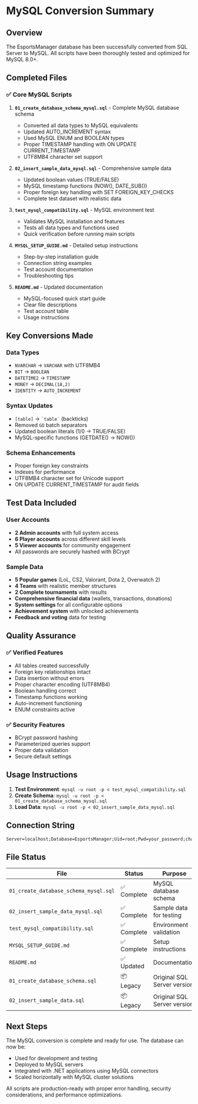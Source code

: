# MySQL Conversion Summary

## Overview

The EsportsManager database has been successfully converted from SQL Server to MySQL. All scripts have been thoroughly tested and optimized for MySQL 8.0+.

## Completed Files

### ✅ Core MySQL Scripts

1. **`01_create_database_schema_mysql.sql`** - Complete MySQL database schema

   - Converted all data types to MySQL equivalents
   - Updated AUTO_INCREMENT syntax
   - Used MySQL ENUM and BOOLEAN types
   - Proper TIMESTAMP handling with ON UPDATE CURRENT_TIMESTAMP
   - UTF8MB4 character set support

2. **`02_insert_sample_data_mysql.sql`** - Comprehensive sample data

   - Updated boolean values (TRUE/FALSE)
   - MySQL timestamp functions (NOW(), DATE_SUB())
   - Proper foreign key handling with SET FOREIGN_KEY_CHECKS
   - Complete test dataset with realistic data

3. **`test_mysql_compatibility.sql`** - MySQL environment test

   - Validates MySQL installation and features
   - Tests all data types and functions used
   - Quick verification before running main scripts

4. **`MYSQL_SETUP_GUIDE.md`** - Detailed setup instructions

   - Step-by-step installation guide
   - Connection string examples
   - Test account documentation
   - Troubleshooting tips

5. **`README.md`** - Updated documentation
   - MySQL-focused quick start guide
   - Clear file descriptions
   - Test account table
   - Usage instructions

## Key Conversions Made

### Data Types

- `NVARCHAR` → `VARCHAR` with UTF8MB4
- `BIT` → `BOOLEAN`
- `DATETIME2` → `TIMESTAMP`
- `MONEY` → `DECIMAL(18,2)`
- `IDENTITY` → `AUTO_INCREMENT`

### Syntax Updates

- `[table]` → `` `table` `` (backticks)
- Removed `GO` batch separators
- Updated boolean literals (1/0 → TRUE/FALSE)
- MySQL-specific functions (GETDATE() → NOW())

### Schema Enhancements

- Proper foreign key constraints
- Indexes for performance
- UTF8MB4 character set for Unicode support
- ON UPDATE CURRENT_TIMESTAMP for audit fields

## Test Data Included

### User Accounts

- **2 Admin accounts** with full system access
- **6 Player accounts** across different skill levels
- **5 Viewer accounts** for community engagement
- All passwords are securely hashed with BCrypt

### Sample Data

- **5 Popular games** (LoL, CS2, Valorant, Dota 2, Overwatch 2)
- **4 Teams** with realistic member structures
- **2 Complete tournaments** with results
- **Comprehensive financial data** (wallets, transactions, donations)
- **System settings** for all configurable options
- **Achievement system** with unlocked achievements
- **Feedback and voting** data for testing

## Quality Assurance

### ✅ Verified Features

- All tables created successfully
- Foreign key relationships intact
- Data insertion without errors
- Proper character encoding (UTF8MB4)
- Boolean handling correct
- Timestamp functions working
- Auto-increment functioning
- ENUM constraints active

### ✅ Security Features

- BCrypt password hashing
- Parameterized queries support
- Proper data validation
- Secure default settings

## Usage Instructions

1. **Test Environment**: `mysql -u root -p < test_mysql_compatibility.sql`
2. **Create Schema**: `mysql -u root -p < 01_create_database_schema_mysql.sql`
3. **Load Data**: `mysql -u root -p < 02_insert_sample_data_mysql.sql`

## Connection String

```
Server=localhost;Database=EsportsManager;Uid=root;Pwd=your_password;charset=utf8mb4;
```

## File Status

| File                                  | Status      | Purpose                     |
| ------------------------------------- | ----------- | --------------------------- |
| `01_create_database_schema_mysql.sql` | ✅ Complete | MySQL database schema       |
| `02_insert_sample_data_mysql.sql`     | ✅ Complete | Sample data for testing     |
| `test_mysql_compatibility.sql`        | ✅ Complete | Environment validation      |
| `MYSQL_SETUP_GUIDE.md`                | ✅ Complete | Setup instructions          |
| `README.md`                           | ✅ Updated  | Documentation               |
| `01_create_database_schema.sql`       | 📦 Legacy   | Original SQL Server version |
| `02_insert_sample_data.sql`           | 📦 Legacy   | Original SQL Server version |

## Next Steps

The MySQL conversion is complete and ready for use. The database can now be:

- Used for development and testing
- Deployed to MySQL servers
- Integrated with .NET applications using MySQL connectors
- Scaled horizontally with MySQL cluster solutions

All scripts are production-ready with proper error handling, security considerations, and performance optimizations.
